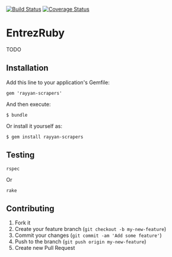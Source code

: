 [![Build Status](https://travis-ci.org/rayyanqcri/rayyan-scrapers.svg?branch=master)](https://travis-ci.org/rayyanqcri/rayyan-scrapers)
[![Coverage Status](https://coveralls.io/repos/github/rayyanqcri/rayyan-scrapers/badge.svg?branch=master)](https://coveralls.io/github/rayyanqcri/rayyan-scrapers?branch=master)

# EntrezRuby

TODO

## Installation

Add this line to your application's Gemfile:

    gem 'rayyan-scrapers'

And then execute:

    $ bundle

Or install it yourself as:

    $ gem install rayyan-scrapers

## Testing

    rspec

Or

    rake

## Contributing

1. Fork it
2. Create your feature branch (`git checkout -b my-new-feature`)
3. Commit your changes (`git commit -am 'Add some feature'`)
4. Push to the branch (`git push origin my-new-feature`)
5. Create new Pull Request
